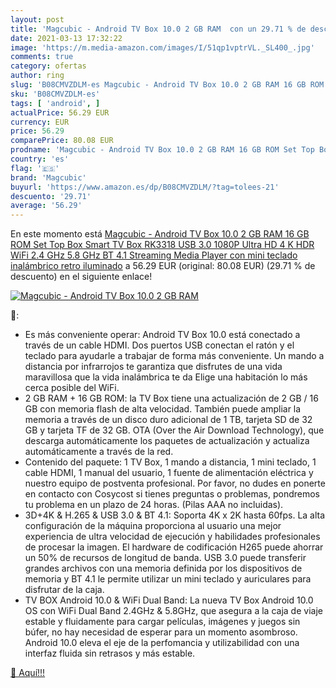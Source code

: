 ```yaml
---
layout: post
title: 'Magcubic - Android TV Box 10.0 2 GB RAM  con un 29.71 % de descuento'
date: 2021-03-13 17:32:22
image: 'https://m.media-amazon.com/images/I/51qp1vptrVL._SL400_.jpg'
comments: true
category: ofertas
author: ring
slug: 'B08CMVZDLM-es Magcubic - Android TV Box 10.0 2 GB RAM 16 GB ROM Set Top...'
sku: 'B08CMVZDLM-es'
tags: [ 'android', ]
actualPrice: 56.29 EUR
currency: EUR
price: 56.29
comparePrice: 80.08 EUR
prodname: 'Magcubic - Android TV Box 10.0 2 GB RAM 16 GB ROM Set Top Box Smart TV Box RK3318 USB 3.0 1080P Ultra HD 4 K HDR WiFi 2.4 GHz 5.8 GHz BT 4.1 Streaming Media Player con mini teclado inalámbrico retro iluminado'
country: 'es'
flag: '🇪🇸'
brand: 'Magcubic'
buyurl: 'https://www.amazon.es/dp/B08CMVZDLM/?tag=tolees-21'
descuento: '29.71'
average: '56.29'
---
```


En este momento está [Magcubic - Android TV Box 10.0 2 GB RAM 16 GB ROM Set Top Box Smart TV Box RK3318 USB 3.0 1080P Ultra HD 4 K HDR WiFi 2.4 GHz 5.8 GHz BT 4.1 Streaming Media Player con mini teclado inalámbrico retro iluminado](https://www.amazon.es/dp/B08CMVZDLM/?tag=tolees-21) a 56.29 EUR (original: 80.08 EUR) (29.71 %  de descuento) en el siguiente enlace!

[![Magcubic - Android TV Box 10.0 2 GB RAM ](https://m.media-amazon.com/images/I/51qp1vptrVL._SL400_.jpg)](https://www.amazon.es/dp/B08CMVZDLM/?tag=tolees-21)

🔎:

- Es más conveniente operar: Android TV Box 10.0 está conectado a través de un cable HDMI. Dos puertos USB conectan el ratón y el teclado para ayudarle a trabajar de forma más conveniente. Un mando a distancia por infrarrojos te garantiza que disfrutes de una vida maravillosa que la vida inalámbrica te da Elige una habitación lo más cerca posible del WiFi.
- 2 GB RAM + 16 GB ROM: la TV Box tiene una actualización de 2 GB / 16 GB con memoria flash de alta velocidad. También puede ampliar la memoria a través de un disco duro adicional de 1 TB, tarjeta SD de 32 GB y tarjeta TF de 32 GB. OTA (Over the Air Download Technology), que descarga automáticamente los paquetes de actualización y actualiza automáticamente a través de la red.
- Contenido del paquete: 1 TV Box, 1 mando a distancia, 1 mini teclado, 1 cable HDMI, 1 manual del usuario, 1 fuente de alimentación eléctrica y nuestro equipo de postventa profesional. Por favor, no dudes en ponerte en contacto con Cosycost si tienes preguntas o problemas, pondremos tu problema en un plazo de 24 horas. (Pilas AAA no incluidas).
- 3D+4K & H.265 & USB 3.0 & BT 4.1: Soporta 4K x 2K hasta 60fps. La alta configuración de la máquina proporciona al usuario una mejor experiencia de ultra velocidad de ejecución y habilidades profesionales de procesar la imagen. El hardware de codificación H265 puede ahorrar un 50% de recursos de longitud de banda. USB 3.0 puede transferir grandes archivos con una memoria definida por los dispositivos de memoria y BT 4.1 le permite utilizar un mini teclado y auriculares para disfrutar de la caja.
- TV BOX Android 10.0 & WiFi Dual Band: La nueva TV Box Android 10.0 OS con WiFi Dual Band 2.4GHz & 5.8GHz, que asegura a la caja de viaje estable y fluidamente para cargar películas, imágenes y juegos sin búfer, no hay necesidad de esperar para un momento asombroso. Android 10.0 eleva el eje de la perfomancia y utilizabilidad con una interfaz fluida sin retrasos y más estable.

[🛒 Aquí!!!](https://www.amazon.es/dp/B08CMVZDLM/?tag=tolees-21)
